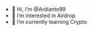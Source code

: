 - 👋 Hi, I’m @Ardianto99
- 👀 I’m interested in Airdrop
- 🌱 I’m currently learning Crypto

<!---
Ardianto99/Ardianto99 is a ✨ special ✨ repository because its `README.md` (this file) appears on your GitHub profile.
You can click the Preview link to take a look at your changes.
--->
